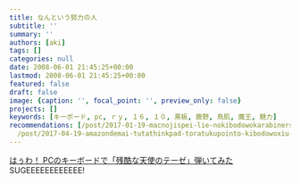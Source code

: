```yaml
---
title: なんという努力の人
subtitle: ''
summary: ''
authors: [aki]
tags: []
categories: null
date: 2008-06-01 21:45:25+00:00
lastmod: 2008-06-01 21:45:25+00:00
featured: false
draft: false
image: {caption: '', focal_point: '', preview_only: false}
projects: []
keywords: [キーボード, pc, ｒｙ, １６, １０, 黒板, 鹿野, 鳥肌, 魔王, 魅力]
recommendations: [/post/2017-01-19-macnojispei-lie-nokibodowokarabinershi-wazuniuspei-lie-nisuru/,
  /post/2017-04-19-amazondemai-tutathinkpad-toratukupointo-kibodowoxiu-li-sita/, /post/2009-05-19-iphonedeexpressyu-yue-gadekiruapuri/]
---
```

[はぅわ！ PCのキーボードで「残酷な天使のテーゼ」弾いてみた](http://3q3q.blog89.fc2.com/blog-entry-3476.html)  
SUGEEEEEEEEEEEE!


